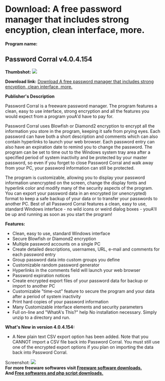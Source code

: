 # Download: A free password manager that includes strong encyption, clean interface, more.

**Program name:**

## Password Corral v4.0.4.154

  
**Thumbshot:** ![](http://www.freewarefiles.com/screenshot/passwordcorral_md.gif)   
  
**Download link:** [Download A free password manager that includes strong encyption, clean interface, more.](http://freesoftwares.boysofts.com/Password-Corral-V_program_27615.html)  
  


**Publisher's Description**  
  


Password Corral is a freeware password manager. The program features a clean, easy to use interface, strong encryption and all the features you would expect from a program youA'd have to pay for. 

Password Corral uses Blowfish or Diamond2 encryption to encrypt all the information you store in the program, keeping it safe from prying eyes. Each password can have both a short description and comments which can also contain hyperlinks to launch your web browser. Each password entry can also have an expiration date to remind you to change the password. The program can be set to time out to the Windows system tray area after a specified period of system inactivity and be protected by your master password, so even if you forget to close Password Corral and walk away from your PC, your password information can still be protected.

The program is customizable, allowing you to display your password information unencrypted on the screen, change the display fonts and hyperlink color and modify many of the security aspects of the program. You can export your password data in an encrypted (or unencrypted) format to keep a safe backup of your data or to transfer your passwords to another PC. Best of all Password Corral features a clean, easy to use, standard Windows interface - no wild icons or weird dialog boxes - youA'll be up and running as soon as you start the program!

**Features:**

  * Clean, easy to use, standard Windows interface 
  * Secure Blowfish or Diamond2 encryption 
  * Multiple password accounts on a single PC 
  * Create detailed descriptions, usernames, URL, e-mail and comments for each password entry 
  * Group password data into custom groups you define 
  * Customizable random password generator 
  * Hyperlinks in the comments field will launch your web browser 
  * Password expiration notices 
  * Create encrypted export files of your password data for backup or import to another PC 
  * Customizable "time-out" feature to secure the program and your data after a period of system inactivity 
  * Print hard copies of your password information 
  * Many Customizable interface elements and security parameters 
  * Full on-line and "WhatA's This?" help 
No installation necessary. Simply unzip to a directory and run. 

**What's New in version 4.0.4.154:**

  * A New plain text CSV export option has been added. Note that you CANNOT import a CSV file back into Password Corral. You must still use one of the encrypted export options if you plan on importing the data back into Password Corral. 

  
  
Screenshot: ![](http://www.freewarefiles.com/screenshot/passwordcorral.gif)   
**For more freeware softwares visit [Freeware software downloads.](http://freesoftwares.boysofts.com/)**   
**And [Free softwares and php script downloads.](http://www.boysofts.com/)**
